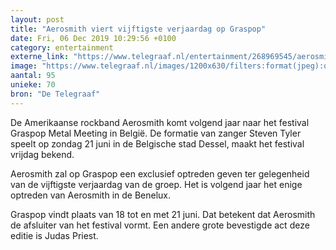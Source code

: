 ```yaml
---
layout: post
title: "Aerosmith viert vijftigste verjaardag op Graspop"
date: Fri, 06 Dec 2019 10:29:56 +0100
category: entertainment
externe_link: "https://www.telegraaf.nl/entertainment/268969545/aerosmith-viert-vijftigste-verjaardag-op-graspop"
image: "https://www.telegraaf.nl/images/1200x630/filters:format(jpeg):quality(80)/cdn-kiosk-api.telegraaf.nl/918f65b0-180b-11ea-b559-0217670beecd.jpg"
aantal: 95
unieke: 70
bron: "De Telegraaf"
---
```


<p class="intro">De Amerikaanse rockband Aerosmith komt volgend jaar naar het festival Graspop Metal Meeting in België. De formatie van zanger Steven Tyler speelt op zondag 21 juni in de Belgische stad Dessel, maakt het festival vrijdag bekend.</p> <p>Aerosmith zal op Graspop een exclusief optreden geven ter gelegenheid van de vijftigste verjaardag van de groep. Het is volgend jaar het enige optreden van Aerosmith in de Benelux.</p><p>Graspop vindt plaats van 18 tot en met 21 juni. Dat betekent dat Aerosmith de afsluiter van het festival vormt. Een andere grote bevestigde act deze editie is Judas Priest.</p>
